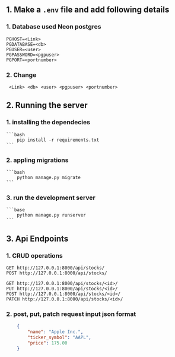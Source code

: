 ## 1. Make a `.env` file and add following details
### 1. Database used Neon postgres
   ```plaintext
   PGHOST=<Link>
   PGDATABASE=<db>
   PGUSER=<user>
   PGPASSWORD=<pgpuser>
   PGPORT=<portnumber>
   ```
### 2. Change 
 ```plaintext
  <Link> <db> <user> <pgpuser> <portnumber>
  ```

## 2. Running the server

### 1. installing the dependecies
    ```bash
        pip install -r requirements.txt
    ```
### 2. appling migrations
    ```bash
        python manage.py migrate
    ```
### 3. run the development server
    ```base
        python manage.py runserver
    ```

## 3. Api Endpoints

### 1. CRUD operations
```plaintext
GET http://127.0.0.1:8000/api/stocks/
POST http://127.0.0.1:8000/api/stocks/

GET http://127.0.0.1:8000/api/stocks/<id>/
PUT http://127.0.0.1:8000/api/stocks/<id>/
POST http://127.0.0.1:8000/api/stocks/<id>/
PATCH http://127.0.0.1:8000/api/stocks/<id>/
```

### 2. post, put, patch request input json format
```json
    {
        "name": "Apple Inc.",
        "ticker_symbol": "AAPL",
        "price": 175.00
    }
```

